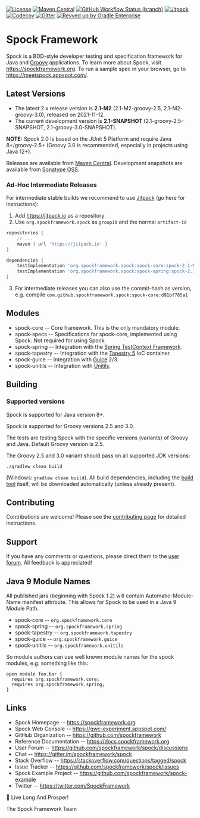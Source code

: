 [![License](https://img.shields.io/badge/License-Apache%202.0-blue.svg)](https://github.com/spockframework/spock/blob/master/LICENSE)
[![Maven Central](https://img.shields.io/maven-central/v/org.spockframework/spock-core.svg?label=Maven%20Central)](https://search.maven.org/search?q=g:org.spockframework)
[![GitHub Workflow Status (branch)](https://img.shields.io/github/workflow/status/spockframework/spock/Build%20and%20Release%20Spock/master)](https://github.com/spockframework/spock/actions?query=workflow%3A%22Build+and+Release+Spock%22+branch%3Amaster)
[![Jitpack](https://jitpack.io/v/org.spockframework/spock.svg)](https://jitpack.io/#org.spockframework/spock)
[![Codecov](https://codecov.io/gh/spockframework/spock/branch/master/graph/badge.svg)](https://codecov.io/gh/spockframework/spock)
[![Gitter](https://badges.gitter.im/spockframework/spock.svg)](https://gitter.im/spockframework/spock?utm_source=badge&utm_medium=badge&utm_campaign=pr-badge)
[![Revved up by Gradle Enterprise](https://img.shields.io/badge/Revved%20up%20by-Gradle%20Enterprise-06A0CE?logo=Gradle&labelColor=02303A)](https://ge.spockframework.org/scans)

Spock Framework
===============

Spock is a BDD-style developer testing and specification framework for Java and [Groovy](https://groovy-lang.org/) applications.
To learn more about Spock, visit https://spockframework.org. To run a sample spec in your browser, go to
https://meetspock.appspot.com/.

Latest Versions
---------------
* The latest 2.x release version is **2.1-M2** (2.1-M2-groovy-2.5, 2.1-M2-groovy-3.0), released on 2021-11-12.
* The current development version is **2.1-SNAPSHOT** (2.1-groovy-2.5-SNAPSHOT, 2.1-groovy-3.0-SNAPSHOT).

**NOTE:** Spock 2.0 is based on the JUnit 5 Platform and require Java 8+/groovy-2.5+ (Groovy 3.0 is recommended, especially in projects using Java 12+).

Releases are available from [Maven Central](https://search.maven.org/#search%7Cga%7C1%7Cg%3A%22org.spockframework%22).
Development snapshots are available from [Sonatype OSS](https://oss.sonatype.org/content/repositories/snapshots/org/spockframework/).

### Ad-Hoc Intermediate Releases

For intermediate stable builds we recommend to use [Jitpack](https://jitpack.io/#org.spockframework/spock) (go here for instructions):

1. Add https://jitpack.io as a repository
2. Use `org.spockframework.spock` as `groupId` and the normal `artifact-id`

```groovy
repositories {
    // ...
    maven { url 'https://jitpack.io' }
}

dependencies {
    testImplementation 'org.spockframework.spock:spock-core:spock-2.1-M2'
    testImplementation 'org.spockframework.spock:spock-spring:spock-2.1-M2'
}
```
3. For intermediate releases you can also use the commit-hash as version, e.g. compile `com.github.spockframework.spock:spock-core:d91bf785a1`

Modules
-------
* spock-core -- Core framework. This is the only mandatory module.
* spock-specs -- Specifications for spock-core, implemented using Spock. Not required for using Spock.
* spock-spring -- Integration with the [Spring TestContext Framework](https://docs.spring.io/spring/docs/4.1.5.RELEASE/spring-framework-reference/html/testing.html#testcontext-framework).
* spock-tapestry -- Integration with the [Tapestry 5](https://tapestry.apache.org/) IoC container.
* spock-guice -- Integration with [Guice](https://github.com/google/guice) 2/3.
* spock-unitils -- Integration with [Unitils](http://www.unitils.org/).

Building
--------

### Supported versions
Spock is supported for Java version 8+.

Spock is supported for Groovy versions 2.5 and 3.0.

The tests are testing Spock with the specific versions (variants) of Groovy and Java. Default Groovy version is 2.5.

The Groovy 2.5 and 3.0 variant should pass on all supported JDK versions:

```
./gradlew clean build
```

(Windows: `gradlew clean build`).
All build dependencies, including
the [build tool](https://www.gradle.org) itself, will be downloaded automatically (unless already present).

Contributing
------------
Contributions are welcome! Please see the [contributing page](https://github.com/spockframework/spock/blob/master/CONTRIBUTING.md) for detailed instructions.

Support
-------
If you have any comments or questions, please direct them to the [user forum](https://github.com/spockframework/spock/discussions).
All feedback is appreciated!

Java 9 Module Names
-------------------

All published jars (beginning with Spock 1.2) will contain Automatic-Module-Name manifest attribute. This allows for Spock to be
used in a Java 9 Module Path.

* spock-core -- `org.spockframework.core`
* spock-spring -- `org.spockframework.spring`
* spock-tapestry -- `org.spockframework.tapestry`
* spock-guice -- `org.spockframework.guice`
* spock-unitils -- `org.spockframework.unitils`

So module authors can use well known module names for the spock modules, e.g. something like this:
```
open module foo.bar {
  requires org.spockframework.core;
  requires org.spockframework.spring;
}
```

Links
-----
* Spock Homepage -- https://spockframework.org
* Spock Web Console -- https://gwc-experiment.appspot.com/
* GitHub Organization -- https://github.com/spockframework
* Reference Documentation -- https://docs.spockframework.org
* User Forum -- https://github.com/spockframework/spock/discussions
* Chat -- https://gitter.im/spockframework/spock
* Stack Overflow -- https://stackoverflow.com/questions/tagged/spock
* Issue Tracker -- https://github.com/spockframework/spock/issues
* Spock Example Project -- https://github.com/spockframework/spock-example
* Twitter -- https://twitter.com/SpockFramework

🖖 Live Long And Prosper!

The Spock Framework Team

